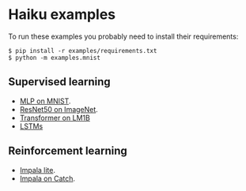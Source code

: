 # Haiku examples

To run these examples you probably need to install their requirements:

```shell
$ pip install -r examples/requirements.txt
$ python -m examples.mnist
```

## Supervised learning

* [MLP on MNIST](https://github.com/deepmind/dm-haiku/blob/master/examples/mnist.py).
* [ResNet50 on ImageNet](https://github.com/deepmind/dm-haiku/tree/master/examples/imagenet/).
* [Transformer on LM1B](https://github.com/deepmind/dm-haiku/blob/master/examples/transformer/train.py)
* [LSTMs](https://colab.research.google.com/github/deepmind/dm-haiku/blob/master/examples/haiku_lstms.ipynb)

## Reinforcement learning

* [Impala lite](https://github.com/deepmind/dm-haiku/blob/master/examples/impala_lite.py).
* [Impala on Catch](https://github.com/deepmind/dm-haiku/blob/master/examples/impala/run_catch.py).
